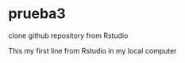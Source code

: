 # prueba3
clone github repository from Rstudio

This my first line from Rstudio in my local computer